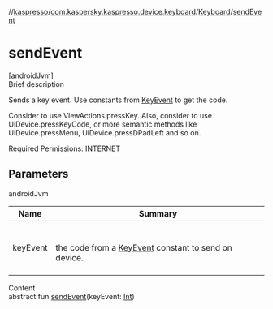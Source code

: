 //[kaspresso](../../index.md)/[com.kaspersky.kaspresso.device.keyboard](../index.md)/[Keyboard](index.md)/[sendEvent](send-event.md)



# sendEvent  
[androidJvm]  
Brief description  




Sends a key event. Use constants from [KeyEvent](https://developer.android.com/reference/kotlin/android/view/KeyEvent.html) to get the code.



Consider to use ViewActions.pressKey. Also, consider to use UiDevice.pressKeyCode, or more semantic methods like UiDevice.pressMenu, UiDevice.pressDPadLeft and so on.



Required Permissions: INTERNET





## Parameters  
  
androidJvm  
  
|  Name|  Summary| 
|---|---|
| keyEvent| <br><br>the code from a [KeyEvent](https://developer.android.com/reference/kotlin/android/view/KeyEvent.html) constant to send on device.<br><br>
  
  
Content  
abstract fun [sendEvent](send-event.md)(keyEvent: [Int](https://kotlinlang.org/api/latest/jvm/stdlib/kotlin/-int/index.html))  



